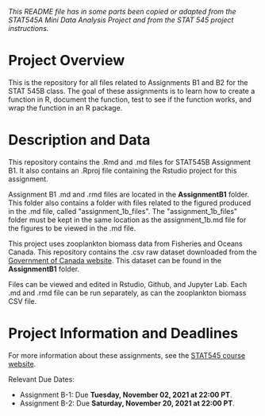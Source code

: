 *This README file has in some parts been copied or adapted from the STAT545A Mini Data Analysis Project and from the STAT 545 project instructions.*

# Project Overview 

This is the repository for all files related to Assignments B1 and B2 for the STAT 545B class. The goal of these assignments is to learn how to create a function in R, document the function, test to see if the function works, and wrap the function in an R package. 

# Description and Data

This repository contains the .Rmd and .md files for STAT545B Assignment B1. It also contains an .Rproj file containing the Rstudio project for this assignment.

Assignment B1 .md and .rmd files are located in the **AssignmentB1** folder. This folder also contains a folder with files related to the figured produced in the .md file, called "assignment_1b_files". The "assignment_1b_files" folder must be kept in the same location as the assignment_1b.md file for the figures to be viewed in the .md file.

This project uses zooplankton biomass data from Fisheries and Oceans Canada. This repository contains the .csv raw dataset downloaded from the [Government of Canada website](https://open.canada.ca/data/en/dataset/9447ecf8-a7f7-4904-8ab0-3c597c534c4b). This dataset can be found in the **AssignmentB1** folder. 

Files can be viewed and edited in Rstudio, Github, and Jupyter Lab. Each .md and .rmd file can be run separately, as can the zooplankton biomass CSV file.

# Project Information and Deadlines

For more information about these assignments, see the [STAT545 course website](https://stat545.stat.ubc.ca). 

Relevant Due Dates:

* Assignment B-1: Due **Tuesday, November 02, 2021 at 22:00 PT**.
* Assignment B-2: Due **Saturday, November 20, 2021 at 22:00 PT**.


